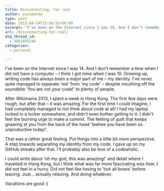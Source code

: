 ```yaml
---
title: Disconnecting, for real
author: yuvipanda
type: post
date: 2013-08-24T15:56:55+00:00
excerpt: "I've been on the Internet since I was 14. And I don't remember a time when I did not have a computer - I think I got mine when I was 10. Growing up, writing code has always been a major part of me - my identity. I've never quite managed to separate 'me' from 'my code' - despite mouthing off the soundbite 'You are not your code!' to plenty of people. "
url: /disconnecting-for-real/
dsq_thread_id:
  - 1661805244
categories:
  - personal

---
```

I've been on the Internet since I was 14. And I don't remember a time when I did not have a computer &#8211; I think I got mine when I was 10. Growing up, writing code has always been a major part of me &#8211; my identity. I've never quite managed to separate 'me' from 'my code' &#8211; despite mouthing off the soundbite 'You are not your code!' to plenty of people. 

After Wikimania 2013, I spent a week in Hong Kong. The first few days were rough, but after that &#8211; it was amazing. For the first time I could imagine, I had completely managed to not think about code at all! I had my laptop locked in a locker somewhere, and didn't even bother getting to it. I didn't feel the burning urge to make a commit. The feeling of guilt that keeps gnawing at you from the back of the head 'teehee you have been so unproductive today!'. 

That was a rather great feeling. Put things into a little bit more perspective. A step towards separating my identity from my code. I gave up on my GitHub streaks after that. I'll probably also be less of a codeaholic. 

I could write about 'oh my god, this was amazing!' and detail where I travelled in Hong Kong, but I think what was far more fascinating was _how_. I did not feel in a hurry. Did not feel like having to 'tick all boxes' before leaving. Just&#8230; actually relaxing. And doing whatever. 

Vacations are good :)